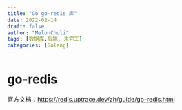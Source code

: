 ```yaml
---
title: "Go go-redis 库"
date: 2022-02-14
draft: false
author: "MelonCholi"
tags: [数据库,后端, 未完工]
categories: [Golang]
---
```


# go-redis

官方文档：https://redis.uptrace.dev/zh/guide/go-redis.html
